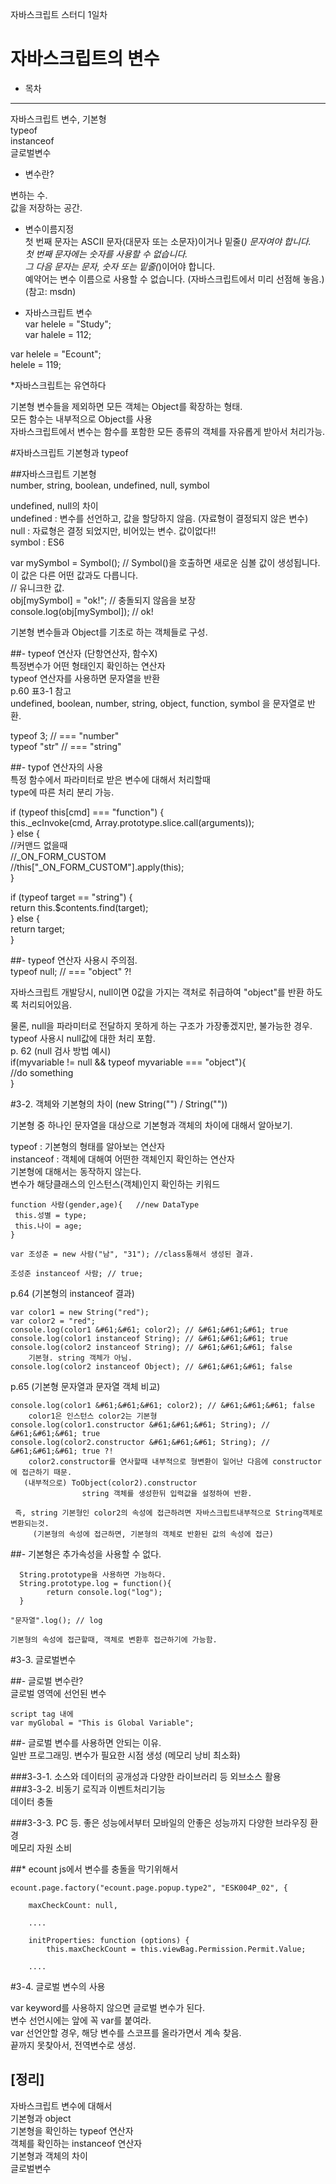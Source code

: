 자바스크립트 스터디 1일차

자바스크립트의 변수
======================

- 목차  
------  
자바스크립트 변수, 기본형  
typeof  
instanceof   
글로벌변수   
   
   
- 변수란?   
   
변하는 수.    
값을 저장하는 공간.   
   
- 변수이름지정   
첫 번째 문자는 ASCII 문자(대문자 또는 소문자)이거나 밑줄(_) 문자여야 합니다.     
첫 번째 문자에는 숫자를 사용할 수 없습니다.      
그 다음 문자는 문자, 숫자 또는 밑줄(_)이어야 합니다.     
예약어는 변수 이름으로 사용할 수 없습니다. (자바스크립트에서 미리 선점해 놓음.)    
(참고: msdn)    
    
- 자바스크립트 변수    
var helele = "Study";    
var halele = 112;    
    
var helele = "Ecount";    
helele = 119;    
    
*자바스크립트는 유연하다    
    
기본형 변수들을 제외하면 모든 객체는 Object를 확장하는 형태.    
모든 함수는 내부적으로 Object를 사용    
자바스크립트에서 변수는 함수를 포함한 모든 종류의 객체를 자유롭게 받아서 처리가능.    
    
    
#자바스크립트 기본형과 typeof    
    
##자바스크립트 기본형    
number, string, boolean, undefined, null, symbol    
    
undefined, null의 차이    
undefined : 변수를 선언하고, 값을 할당하지 않음. (자료형이 결정되지 않은 변수)    
null : 자료형은 결정 되었지만, 비어있는 변수. 값이없다!!    
symbol : ES6     
    
var mySymbol = Symbol();  // Symbol()을 호출하면 새로운 심볼 값이 생성됩니다. 이 값은 다른 어떤 값과도 다릅니다.    
                          // 유니크한 값.    
obj[mySymbol] = "ok!";  // 충돌되지 않음을 보장    
console.log(obj[mySymbol]);  // ok!    
    
    
기본형 변수들과 Object를 기초로 하는 객체들로 구성.    
    
##- typeof 연산자 (단항연산자, 함수X)    
특정변수가 어떤 형태인지 확인하는 연산자    
typeof 연산자를 사용하면 문자열을 반환    
p.60 표3-1 참고     
undefined, boolean, number, string, object, function, symbol 을 문자열로 반환.    
    
typeof 3;     // &#61;&#61;&#61; "number"    
typeof "str"  // &#61;&#61;&#61; "string"    
    
    
##- typof 연산자의 사용    
특정 함수에서 파라미터로 받은 변수에 대해서 처리할때    
type에 따른 처리 분리 가능.    
    
if (typeof this[cmd] &#61;&#61;&#61; "function") {    
 this._ecInvoke(cmd, Array.prototype.slice.call(arguments));    
} else {    
 //커맨드 없을때     
 //_ON_FORM_CUSTOM    
 //this["_ON_FORM_CUSTOM"].apply(this);    
}    
    
if (typeof target &#61;&#61; "string") {    
 return this.$contents.find(target);    
} else {    
 return target;    
}    
    
##- typeof 연산자 사용시 주의점.    
typeof null; // &#61;&#61;&#61; "object" ?!    
    
자바스크립트 개발당시, null이면 0값을 가지는 객처로 취급하여 "object"를 반환 하도록 처리되어있음.    
    
물론, null을 파라미터로 전달하지 못하게 하는 구조가 가장좋겠지만, 불가능한 경우.    
typeof 사용시 null값에 대한 처리 포함.    
p. 62 (null 검사 방법 예시)    
if(myvariable != null && typeof myvariable &#61;&#61;&#61; "object"){    
 //do something    
}    
    
    
#3-2. 객체와 기본형의 차이 (new String("") / String(""))    
    
기본형 중 하나인 문자열을 대상으로 기본형과 객체의 차이에 대해서 알아보기.    
    
typeof : 기본형의 형태를 알아보는 연산자    
instanceof : 객체에 대해여 어떤한 객체인지 확인하는 연산자    
    기본형에 대해서는 동작하지 않는다.    
 변수가 해당클래스의 인스턴스(객체)인지 확인하는 키워드    
     
    function 사람(gender,age){   //new DataType    
     this.성별 = type;    
     this.나이 = age;     
    }    
    
    var 조성준 = new 사람("남", "31"); //class통해서 생성된 결과.     
    
    조성준 instanceof 사람; // true;    
    
        
p.64 (기본형의 instanceof 결과)        
        
    var color1 = new String("red");    
    var color2 = "red";    
    console.log(color1 &#61;&#61; color2); // &#61;&#61;&#61; true    
    console.log(color1 instanceof String); // &#61;&#61;&#61; true    
    console.log(color2 instanceof String); // &#61;&#61;&#61; false     
        기본형. string 객체가 아님.    
    console.log(color2 instanceof Object); // &#61;&#61;&#61; false    
    
    

p.65 (기본형 문자열과 문자열 객체 비교)    
    
    console.log(color1 &#61;&#61;&#61; color2); // &#61;&#61;&#61; false    
        color1은 인스턴스 color2는 기본형    
    console.log(color1.constructor &#61;&#61;&#61; String); // &#61;&#61;&#61; true    
    console.log(color2.constructor &#61;&#61;&#61; String); // &#61;&#61;&#61; true ?!    
        color2.constructor를 연사할때 내부적으로 형변환이 일어난 다음에 constructor에 접근하기 때문.    
       (내부적으로) ToObject(color2).constructor     
                    string 객체를 생성한뒤 입력값을 설정하여 반환.       
    
     즉, string 기본형인 color2의 속성에 접근하려면 자바스크립트내부적으로 String객체로 변환되는것.    
         (기본형의 속성에 접근하면, 기본형의 객체로 반환된 값의 속성에 접근)    
    
##- 기본형은 추가속성을 사용할 수 없다.    
    
      String.prototype을 사용하면 가능하다.    
      String.prototype.log = function(){    
     		return console.log("log");    
  	  }    
      
  	"문자열".log(); // log    
      
  	기본형의 속성에 접근할때, 객체로 변환후 접근하기에 가능함.    
       
      
    
#3-3. 글로벌변수    
    
##- 글로벌 변수란?    
글로벌 영역에 선언된 변수    
        
	script tag 내에    
	var myGlobal = "This is Global Variable";    
    
    
    
##- 글로벌 변수를 사용하면 안되는 이유.    
	일반 프로그래밍. 변수가 필요한 시점 생성 (메모리 낭비 최소화)    
    
###3-3-1. 소스와 데이터의 공개성과 다양한 라이브러리 등 외브소스 활용    
###3-3-2. 비동기 로직과 이벤트처리기능    
	데이터 충돌    
    
###3-3-3. PC 등. 좋은 성능에서부터 모바일의 안좋은 성능까지 다양한 브라우징 환경    
	메모리 자원 소비    
    
##* ecount js에서 변수를 충돌을 막기위해서    
    
    
	ecount.page.factory("ecount.page.popup.type2", "ESK004P_02", {    
        
    	maxCheckCount: null, 
	    
		....    
	    
		initProperties: function (options) {    
        	this.maxCheckCount = this.viewBag.Permission.Permit.Value;    
    
    	....    
    
        
#3-4. 글로벌 변수의 사용    

var keyword를 사용하지 않으면 글로벌 변수가 된다.    
변수 선언시에는 앞에 꼭 var를 붙여라.    
	var 선언안할 경우, 해당 변수를 스코프를 올라가면서 계속 찾음.    
    끝까지 못찾아서, 전역변수로 생성.    
     
     
[정리]    
-------    
 자바스크립트 변수에 대해서    
 기본형과 object    
 기본형을 확인하는 typeof 연산자    
 객체를 확인하는 instanceof 연산자    
 기본형과 객체의 차이    
 글로벌변수     
 
    
